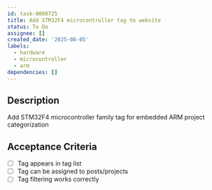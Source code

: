 ```yaml
---
id: task-0000725
title: Add STM32F4 microcontroller tag to website
status: To Do
assignee: []
created_date: '2025-08-05'
labels:
  - hardware
  - microcontroller
  - arm
dependencies: []
---
```


## Description

Add STM32F4 microcontroller family tag for embedded ARM project categorization

## Acceptance Criteria

- [ ] Tag appears in tag list
- [ ] Tag can be assigned to posts/projects
- [ ] Tag filtering works correctly
